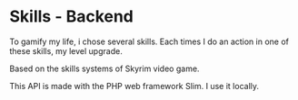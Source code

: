 # Skills - Backend

To gamify my life, i chose several skills. Each times I do an action in one of these skills, my level upgrade.

Based on the skills systems of Skyrim video game.

This API is made with the PHP web framework Slim. I use it locally.